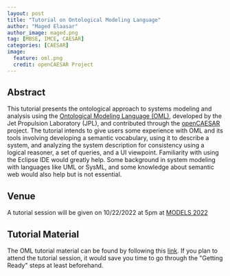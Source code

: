 ```yaml
---
layout: post
title: "Tutorial on Ontological Modeling Language"
author: "Maged Elaasar"
author_image: maged.png
tag: [MBSE, IMCE, CAESAR]
categories: [CAESAR]
image:
  feature: oml.png
  credit: openCAESAR Project
---
```


## Abstract

This tutorial presents the ontological approach to systems modeling and analysis using the [Ontological Modeling Language (OML)](http://www.opencaesar.io/oml/), developed by the Jet Propulsion Laboratory (JPL), and contributed through the [openCAESAR](http://www.opencaesar.io/) project. The tutorial intends to give users some experience with OML and its tools involving developing a semantic vocabulary, using it to describe a system, and analyzing the system description for consistency using a logical reasoner, a set of queries, and a UI viewpoint. Familiarity with using the Eclipse IDE would greatly help. Some background in system modeling with languages like UML or SysML, and some knowledge about semantic web would also help but is not essential.

## Venue

A tutorial session will be given on 10/22/2022 at 5pm at [MODELS 2022](https://conf.researchr.org/track/models-2022/models-2022-tutorials)

## Tutorial Material

The OML tutorial material can be found by following this [link](http://www.opencaesar.io/oml-tutorials/). If you plan to attend the tutorial session, it would save you time to go through the "Getting Ready" steps at least beforehand.